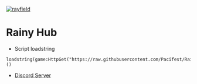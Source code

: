 [![rayfield](https://i.imgur.com/Z47F67D.gif)](https://dsc.gg/rainygoods)

# Rainy Hub
- Script loadstring
```
loadstring(game:HttpGet("https://raw.githubusercontent.com/Pacifest/RainyHub/main/script"))()
```
- [Discord Server](https://dsc.gg/rainygoods)

